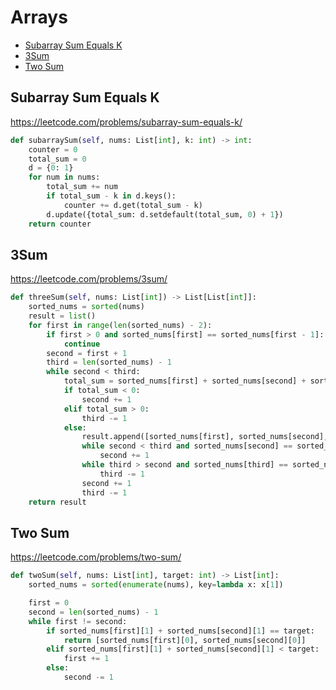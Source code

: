 # Arrays

+ [Subarray Sum Equals K](#subarray-sum-equals-k)
+ [3Sum](#3sum)
+ [Two Sum](#two-sum)

## Subarray Sum Equals K

https://leetcode.com/problems/subarray-sum-equals-k/

```python
def subarraySum(self, nums: List[int], k: int) -> int:
    counter = 0
    total_sum = 0
    d = {0: 1}
    for num in nums:
        total_sum += num
        if total_sum - k in d.keys():
            counter += d.get(total_sum - k)
        d.update({total_sum: d.setdefault(total_sum, 0) + 1})
    return counter
```

## 3Sum

https://leetcode.com/problems/3sum/

```python
def threeSum(self, nums: List[int]) -> List[List[int]]:
    sorted_nums = sorted(nums)
    result = list()
    for first in range(len(sorted_nums) - 2):
        if first > 0 and sorted_nums[first] == sorted_nums[first - 1]:
            continue
        second = first + 1
        third = len(sorted_nums) - 1
        while second < third:
            total_sum = sorted_nums[first] + sorted_nums[second] + sorted_nums[third]
            if total_sum < 0:
                second += 1
            elif total_sum > 0:
                third -= 1
            else:
                result.append([sorted_nums[first], sorted_nums[second], sorted_nums[third]])
                while second < third and sorted_nums[second] == sorted_nums[second + 1]:
                    second += 1
                while third > second and sorted_nums[third] == sorted_nums[third - 1]:
                    third -= 1
                second += 1
                third -= 1
    return result
```

## Two Sum

https://leetcode.com/problems/two-sum/

```python
def twoSum(self, nums: List[int], target: int) -> List[int]:
    sorted_nums = sorted(enumerate(nums), key=lambda x: x[1])

    first = 0
    second = len(sorted_nums) - 1
    while first != second:
        if sorted_nums[first][1] + sorted_nums[second][1] == target:
            return [sorted_nums[first][0], sorted_nums[second][0]]
        elif sorted_nums[first][1] + sorted_nums[second][1] < target:
            first += 1
        else:
            second -= 1
```
